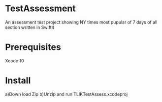 # TestAssessment
An assessment test project showing NY times most pupular of 7 days of all section written in Swift4

# Prerequisites
Xcode 10

# Install
a)Down load Zip
b)Unzip and run TLIKTestAssess.xcodeproj
